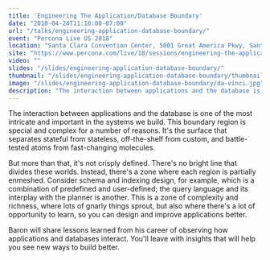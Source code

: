 ```yaml
---
title: 'Engineering The Application/Database Boundary'
date: "2018-04-24T11:10:00-07:00"
url: "/talks/engineering-application-database-boundary/"
event: "Percona Live US 2018"
location: "Santa Clara Convention Center, 5001 Great America Pkwy, Santa Clara, CA 95054, USA"
site: "https://www.percona.com/live/18/sessions/engineering-the-applicationdatabase-boundary"
video: ""
slides: "/slides/engineering-application-database-boundary/"
thumbnail: "/slides/engineering-application-database-boundary/thumbnail.jpg"
image: "/slides/engineering-application-database-boundary/da-vinci.jpg"
description: "The interaction between applications and the database is one of the most intricate and important in the systems we build."
---
```

The interaction between applications and the database is one of the most intricate and important in the systems we build. This boundary region is special and complex for a number of reasons. It's the surface that separates stateful from stateless, off-the-shelf from custom, and battle-tested atoms from fast-changing molecules.

<!--more-->

But more than that, it's not crisply defined. There's no bright line that divides these worlds. Instead, there's a zone where each region is partially enmeshed. Consider schema and indexing design, for example, which is a combination of predefined and user-defined; the query language and its interplay with the planner is another. This is a zone of complexity and richness, where lots of gnarly things sprout, but also where there's a lot of opportunity to learn, so you can design and improve applications better.

Baron will share lessons learned from his career of observing how applications and databases interact. You'll leave with insights that will help you see new ways to build better.


